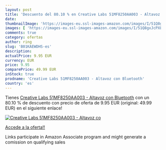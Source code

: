 ```yaml
---
layout: post
title: 'Descuento del 80.10 % en Creative Labs 51MF8250AA003 - Altavoz co'
date: 
thumbnailImage: 'https://images-eu.ssl-images-amazon.com/images/I/51Q8gxJcPXL._SL200_.jpg'
images: [ 'https://images-eu.ssl-images-amazon.com/images/I/51Q8gxJcPXL._SL200_.jpg' ]
comments: true
category: ofertas
author: ring
slug: 'B01KAEWDHS-es'
description:
actualPrice: 9.95 EUR
currency: EUR
price: 9.95
comparePrice: 49.99 EUR
inStock: true
prodname: 'Creative Labs 51MF8250AA003 - Altavoz con Bluetooth'
country: 'es'
---
```


Tienes [Creative Labs 51MF8250AA003 - Altavoz con Bluetooth](https://www.amazon.es/dp/B01KAEWDHS/?tag=tolees-21) con un 80.10 % de descuento con precio de oferta de 9.95 EUR (original: 49.99 EUR) en el siguiente enlace!

[![Creative Labs 51MF8250AA003 - Altavoz co](https://images-eu.ssl-images-amazon.com/images/I/51Q8gxJcPXL._SL200_.jpg)](https://www.amazon.es/dp/B01KAEWDHS/?tag=tolees-21)

[Accede a la oferta!!](https://www.amazon.es/dp/B01KAEWDHS/?tag=tolees-21)

Links participate in Amazon Associate program and might generate a comission on qualifying sales


